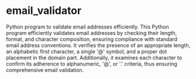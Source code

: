 # email_validator
Python program to validate email addresses efficiently.
This Python program efficiently validates email addresses by checking their length, format, and character composition, ensuring compliance with standard email address conventions.
It verifies the presence of an appropriate length, an alphabetic first character, a single '@' symbol, and a proper dot placement in the domain part.
Additionally, it examines each character to confirm its adherence to alphanumeric, '@', or '.' criteria, thus ensuring comprehensive email validation.




